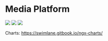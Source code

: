 # Media Platform

![](https://i.imgur.com/srfMdUa.png)
![](https://i.imgur.com/qsZ6MWQ.png)
![](https://i.imgur.com/xIVo6gp.png)

Charts: https://swimlane.gitbook.io/ngx-charts/
